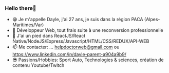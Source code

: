### Hello there👋

- 😁 Je m'appelle Dayle, j'ai 27 ans, je suis dans la région PACA (Alpes-Maritimes/Var)
- 🤟 Développeur Web, tout frais suite à une reconversion professionnelle 
- 🧐 J'ai un pied dans ReactJS/React Native/NodeJS/Express/Javascript/HTML/CSS/REDUX/API-WEB
- 📫 Me contacter: ... helpdoctorweb@gmail.com ou https://www.linkedin.com/in/dayle-parent-a904a9b9/
- 😎 Passions/Hobbies: Sport Auto, Technologies & sciences, création de contenu Youtube/Twitch
